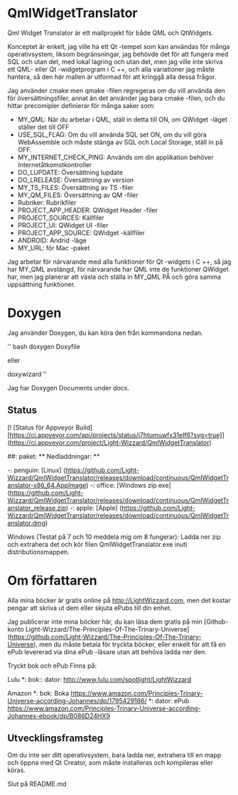 # QmlWidgetTranslator

Qml Widget Translator är ett mallprojekt för både QML och QtWidgets.

Konceptet är enkelt, jag ville ha ett Qt -tempel som kan användas för många operativsystem,
liksom begränsningar, jag behövde det för att fungera med SQL och utan det,
med lokal lagring och utan det,
men jag ville inte skriva ett QML- eller Qt -widgetprogram i C ++,
och alla variationer jag måste hantera,
så den här mallen är utformad för att kringgå alla dessa frågor.

Jag använder cmake men qmake -filen regregeras om du vill använda den för översättningsfiler,
annat än det använder jag bara cmake -filen, och du hittar precomipler definierar för många saker som:

* MY_QML: När du arbetar i QML, ställ in detta till ON, om QWidget -läget ställer det till OFF
* USE_SQL_FLAG: Om du vill använda SQL set ON, om du vill göra WebAssemble och måste stänga av SQL och Local Storage, ställ in på OFF.
* MY_INTERNET_CHECK_PING: Används om din applikation behöver Internetåtkomstkontroller
* DO_LUPDATE: Översättning lupdate
* DO_LRELEASE: Översättning av version
* MY_TS_FILES: Översättning av TS -filer
* MY_QM_FILES: Översättning av QM -filer
* Rubriker: Rubrikfiler
* PROJECT_APP_HEADER: QWidget Header -filer
* PROJECT_SOURCES: Källfiler
* PROJECT_UI: QWidget UI -filer
* PROJECT_APP_SOURCE: QWidget -källfiler
* ANDROID: Andrid -läge
* MY_URL: för Mac -paket

Jag arbetar för närvarande med alla funktioner för Qt -widgets i C ++, så jag har MY_QML avstängd,
för närvarande har QML inte de funktioner QWidget har,
men jag planerar att växla och ställa in MY_QML PÅ och göra samma uppsättning funktioner.

# Doxygen

Jag använder Doxygen, du kan köra den från kommandona nedan.

'' bash
doxygen Doxyfile

eller

doxywizard
''

Jag har Doxygen Documents under docs.



## Status

[! [Status för Appveyor Build] [https://ci.appveyor.com/api/projects/status/j7htumuwfx31elf6?svg=true]] (https://ci.appveyor.com/project/Light-Wizzard/QmlWidgetTranslator)

##: paket: ** Nedladdningar: **

-: penguin: [Linux] (https://github.com/Light-Wizzard/QmlWidgetTranslator/releases/download/continuous/QmlWidgetTranslator-x86_64.AppImage)
-: office: [Windows zip exe] (https://github.com/Light-Wizzard/QmlWidgetTranslator/releases/download/continuous/QmlWidgetTranslator_release.zip)
-: apple: [Apple] (https://github.com/Light-Wizzard/QmlWidgetTranslator/releases/download/continuous/QmlWidgetTranslator.dmg)

Windows (Testat på 7 och 10 meddela mig om 8 fungerar): Ladda ner zip och extrahera det och kör filen QmlWidgetTranslator.exe inuti distributionsmappen.

# Om författaren

Alla mina böcker är gratis online på http://LightWizzard.com, men det kostar pengar att skriva ut dem eller skjuta ePubs till din enhet.

Jag publicerar inte mina böcker här, du kan läsa dem gratis på min
[Github-konto Light-Wizzard/The-Principles-Of-The-Trinary-Universe] (https://github.com/Light-Wizzard/The-Principles-Of-The-Trinary-Universe),
men du måste betala för tryckta böcker, eller enkelt för att få en ePub levererad via dina ePub -läsare utan att behöva ladda ner den.

Tryckt bok och ePub Finns på:

Lulu
*: bok:: dator: http://www.lulu.com/spotlight/LightWizzard

Amazon
*: bok: Boka https://www.amazon.com/Principles-Trinary-Universe-according-Johannes/dp/1795429186/
*: dator: ePub https://www.amazon.com/Principles-Trinary-Universe-according-Johannes-ebook/dp/B086D24HX9

## Utvecklingsframsteg

Om du inte ser ditt operativsystem, bara ladda ner, extrahera till en mapp och öppna med Qt Creator,
som måste installeras och kompileras eller köras.


Slut på README.md